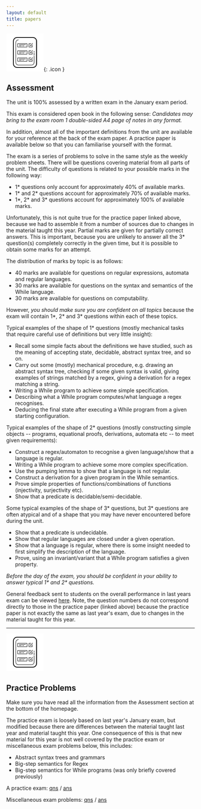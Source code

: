 ```yaml
---
layout: default
title: papers
---
```


![report card](assets/icons8-report-card-100.png){: .icon } 
## Assessment

The unit is 100% assessed by a written exam in the January exam period.

This exam is considered open book in the following sense:
*Candidates may bring to the exam room 1 double-sided A4 page of notes in any format.*

In addition, almost all of the important definitions from the unit are available for your reference at the back of the exam paper.  A practice paper is available below so that you can familiarise yourself with the format.

The exam is a series of problems to solve in the same style as the weekly problem sheets.  There will be questions covering material from all parts of the unit.  The difficulty of questions is related to your possible marks in the following way:

* 1* questions only account for approximately 40% of available marks.
* 1* and 2* questions account for approximately 70% of available marks.
* 1\*, 2\* and 3* questions account for approximately 100% of available marks.

Unfortunately, this is not quite true for the practice paper linked above, because we had to assemble it from a number of sources due to changes in the material taught this year.  Partial marks are given for partially correct answers.  This is important, because you are unlikely to answer all the 3* question(s) completely correctly in the given time, but it is possible to obtain some marks for an attempt.

The distribution of marks by topic is as follows:
* 40 marks are available for questions on regular expressions, automata and regular languages.
* 30 marks are available for questions on the syntax and semantics of the While language.
* 30 marks are available for questions on computability.

However, *you should make sure you are confident on all topics* because the exam will contain 1*, 2* and 3* questions within each of these topics.

Typical examples of the shape of 1* questions (mostly mechanical tasks that require careful use of definitions but very little insight):
* Recall some simple facts about the definitions we have studied, such as the meaning of accepting state, decidable, abstract syntax tree, and so on.
* Carry out some (mostly) mechanical procedure, e.g. drawing an abstract syntax tree, checking if some given syntax is valid, giving examples of strings matched by a regex, giving a derivation for a regex matching a string.
* Writing a While program to achieve some simple specification.
* Describing what a While program computes/what language a regex recognises.
* Deducing the final state after executing a While program from a given starting configuration.

Typical examples of the shape of 2* questions (mostly constructing simple objects -- programs, equational proofs, derivations, automata etc -- to meet given requirements):
* Construct a regex/automaton to recognise a given language/show that a language is regular.
* Writing a While program to achieve some more complex specification.
* Use the pumping lemma to show that a language is not regular.
* Construct a derivation for a given program in the While semantics.
* Prove simple properties of functions/combinations of functions (injectivity, surjectivity etc).
* Show that a predicate is decidable/semi-decidable.

Some typical examples of the shape of 3* questions, but 3* questions are often atypical and of a shape that you may have never encountered before during the unit.
* Show that a predicate is undecidable.
* Show that regular languages are closed under a given operation.
* Show that a language is regular, where there is some insight needed to first simplify the description of the language.
* Prove, using an invariant/variant that a While program satisfies a given property.

*Before the day of the exam, you should be confident in your ability to answer typical 1\* and 2\* questions.*

General feedback sent to students on the overall performance in last years exam can be viewed [here](feedback.txt).  Note, the question numbers do not correspond directly to those in the practice paper (linked above) because the practice paper is not exactly the same as last year's exam, due to changes in the material taught for this year.

* * *

<img class="icon" src="assets/icons8-report-card-100.png"/>
<h2>Practice Problems</h2>

Make sure you have read all the information from the Assessment section at the bottom of the homepage.

The practice exam is loosely based on last year's January exam, but modified because there are differences between the material taught last year and material taught this year.  One consequence of this is that new material for this year is not well covered by the practice exam or miscellaneous exam problems below, this includes:

* Abstract syntax trees and grammars
* Big-step semantics for Regex
* Big-step semantics for While programs (was only briefly covered previously)

<p>
  A practice exam: <a href="papers/exam.pdf" target="_blank">qns</a> / <a href="papers/exam-answers.pdf" target="_blank">ans</a>
</p>
<p>
  Miscellaneous exam problems: <a href="questions/sheet13.pdf" target="_blank">qns</a> / <a href="answers/sheet13.pdf" target="_blank">ans</a>
</p>
